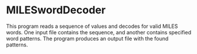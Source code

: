 # MILESwordDecoder
This program reads a sequence of values and decodes for valid MILES words. One input file contains the sequence, and another contains specified word patterns. The program produces an output file with the found patterns.
